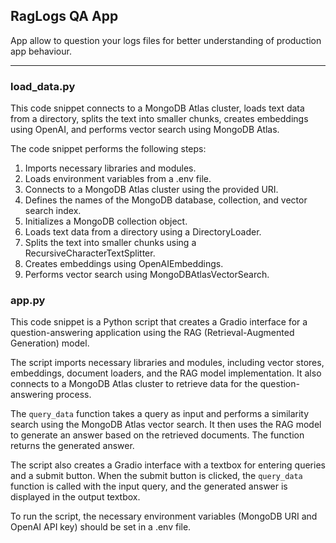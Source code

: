 ## RagLogs QA App
App allow to question your logs files for better understanding of production app behaviour.

___
### load_data.py
This code snippet connects to a MongoDB Atlas cluster, loads text data from a directory, splits the text into smaller chunks, creates embeddings using OpenAI, and performs vector search using MongoDB Atlas. 

The code snippet performs the following steps:
1. Imports necessary libraries and modules.
2. Loads environment variables from a .env file.
3. Connects to a MongoDB Atlas cluster using the provided URI.
4. Defines the names of the MongoDB database, collection, and vector search index.
5. Initializes a MongoDB collection object.
6. Loads text data from a directory using a DirectoryLoader.
7. Splits the text into smaller chunks using a RecursiveCharacterTextSplitter.
8. Creates embeddings using OpenAIEmbeddings.
9. Performs vector search using MongoDBAtlasVectorSearch.

### app.py
This code snippet is a Python script that creates a Gradio interface for a question-answering application using the RAG (Retrieval-Augmented Generation) model. 

The script imports necessary libraries and modules, including vector stores, embeddings, document loaders, and the RAG model implementation. It also connects to a MongoDB Atlas cluster to retrieve data for the question-answering process.

The `query_data` function takes a query as input and performs a similarity search using the MongoDB Atlas vector search. It then uses the RAG model to generate an answer based on the retrieved documents. The function returns the generated answer.

The script also creates a Gradio interface with a textbox for entering queries and a submit button. When the submit button is clicked, the `query_data` function is called with the input query, and the generated answer is displayed in the output textbox.

To run the script, the necessary environment variables (MongoDB URI and OpenAI API key) should be set in a .env file.
